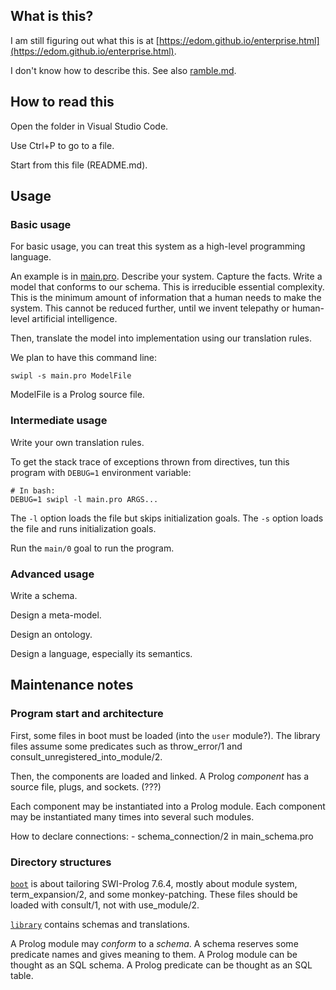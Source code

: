 ## What is this?

I am still figuring out what this is at [https://edom.github.io/enterprise.html](https://edom.github.io/enterprise.html).

I don't know how to describe this.
See also [ramble.md](ramble.md).

## How to read this

Open the folder in Visual Studio Code.

Use Ctrl+P to go to a file.

Start from this file (README.md).

## Usage

### Basic usage

For basic usage, you can treat this system as a high-level programming language.

An example is in [main.pro](main.pro).
Describe your system.
Capture the facts.
Write a model that conforms to our schema.
This is irreducible essential complexity.
This is the minimum amount of information that a human needs to make the system.
This cannot be reduced further,
until we invent telepathy or human-level artificial intelligence.

Then, translate the model into implementation using our translation rules.

We plan to have this command line:

```
swipl -s main.pro ModelFile
```

ModelFile is a Prolog source file.

### Intermediate usage

Write your own translation rules.

To get the stack trace of exceptions thrown from directives,
tun this program with `DEBUG=1` environment variable:

```
# In bash:
DEBUG=1 swipl -l main.pro ARGS...
```

The `-l` option loads the file but skips initialization goals.
The `-s` option loads the file and runs initialization goals.

Run the `main/0` goal to run the program.

### Advanced usage

Write a schema.

Design a meta-model.

Design an ontology.

Design a language, especially its semantics.

## Maintenance notes

### Program start and architecture

First, some files in boot must be loaded (into the `user` module?).
The library files assume some predicates such as throw_error/1
and consult_unregistered_into_module/2.

Then, the components are loaded and linked.
A Prolog _component_ has a source file, plugs, and sockets.
(???)

Each component may be instantiated into a Prolog module.
Each component may be instantiated many times into several such modules.

How to declare connections:
    - schema_connection/2 in main_schema.pro

### Directory structures

[`boot`](boot/) is about tailoring SWI-Prolog 7.6.4,
mostly about module system, term_expansion/2, and some monkey-patching.
These files should be loaded with consult/1, not with use_module/2.

[`library`](library/) contains schemas and translations.

A Prolog module may _conform_ to a _schema_.
A schema reserves some predicate names and gives meaning to them.
A Prolog module can be thought as an SQL schema.
A Prolog predicate can be thought as an SQL table.